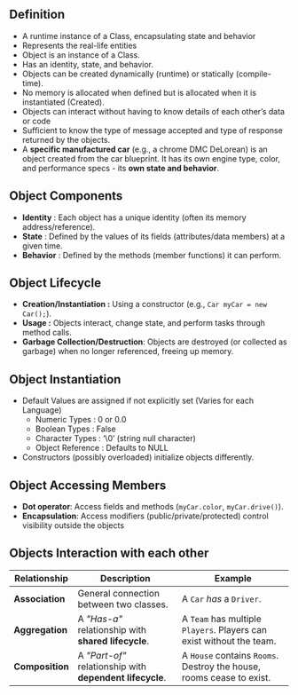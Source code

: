 ## **Definition**

- A runtime instance of a Class, encapsulating state and behavior
- Represents the real-life entities
- Object is an instance of a Class.
- Has an identity, state, and behavior.
- Objects can be created dynamically (runtime) or statically (compile-time).
- No memory is allocated when defined but is allocated when it is instantiated (Created).
- Objects can interact without having to know details of each other’s data or code
- Sufficient to know the type of message accepted and type of response returned by the objects.
- A **specific manufactured car** (e.g., a chrome DMC DeLorean) is an object created from the car blueprint. It has its own engine type, color, and performance specs - its **own state and behavior**.

## **Object Components**

- **Identity** : Each object has a unique identity (often its memory address/reference).
- **State** : Defined by the values of its fields (attributes/data members) at a given time.
- **Behavior** : Defined by the methods (member functions) it can perform.

## **Object Lifecycle**

- **Creation/Instantiation :** Using a constructor (e.g., `Car myCar = new Car();`).
- **Usage :** Objects interact, change state, and perform tasks through method calls.
- **Garbage Collection/Destruction**: Objects are destroyed (or collected as garbage) when no longer referenced, freeing up memory.

## **Object Instantiation**

- Default Values are assigned if not explicitly set (Varies for each Language)
    - Numeric Types  : 0 or 0.0
    - Boolean Types : False
    - Character Types : ‘\0’ (string null character)
    - Object Reference : Defaults to NULL
- Constructors (possibly overloaded) initialize objects differently.

## **Object Accessing Members**

- **Dot operator**: Access fields and methods (`myCar.color`, `myCar.drive()`).
- **Encapsulation**: Access modifiers (public/private/protected) control visibility outside the objects

## **Objects Interaction with each other**

| **Relationship** | **Description** | **Example** |
| --- | --- | --- |
| **Association** | General connection between two classes. | A `Car` *has* a `Driver`. |
| **Aggregation** | A *"Has-a"* relationship with **shared lifecycle**. | A `Team` has multiple `Players`. Players can exist without the team. |
| **Composition** | A *"Part-of"* relationship with **dependent lifecycle**. | A `House` contains `Rooms`. Destroy the house, rooms cease to exist. |